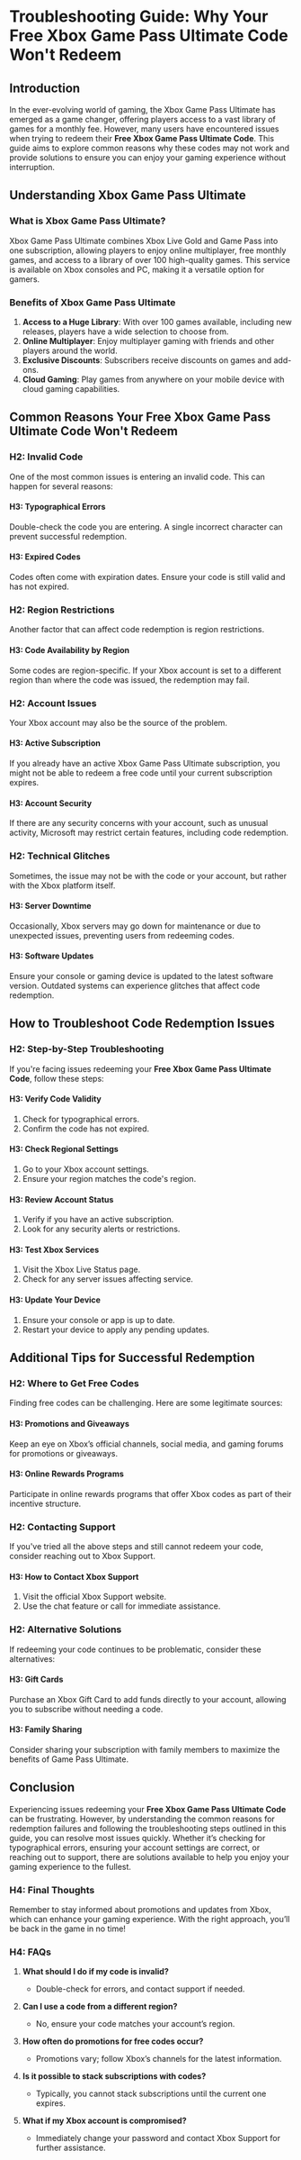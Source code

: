# Troubleshooting Guide: Why Your Free Xbox Game Pass Ultimate Code Won't Redeem

## Introduction

In the ever-evolving world of gaming, the Xbox Game Pass Ultimate has emerged as a game changer, offering players access to a vast library of games for a monthly fee. However, many users have encountered issues when trying to redeem their **Free Xbox Game Pass Ultimate Code**. This guide aims to explore common reasons why these codes may not work and provide solutions to ensure you can enjoy your gaming experience without interruption.

## Understanding Xbox Game Pass Ultimate

### What is Xbox Game Pass Ultimate?

Xbox Game Pass Ultimate combines Xbox Live Gold and Game Pass into one subscription, allowing players to enjoy online multiplayer, free monthly games, and access to a library of over 100 high-quality games. This service is available on Xbox consoles and PC, making it a versatile option for gamers.

### Benefits of Xbox Game Pass Ultimate

1. **Access to a Huge Library**: With over 100 games available, including new releases, players have a wide selection to choose from.
2. **Online Multiplayer**: Enjoy multiplayer gaming with friends and other players around the world.
3. **Exclusive Discounts**: Subscribers receive discounts on games and add-ons.
4. **Cloud Gaming**: Play games from anywhere on your mobile device with cloud gaming capabilities.

## Common Reasons Your Free Xbox Game Pass Ultimate Code Won't Redeem

### H2: Invalid Code

One of the most common issues is entering an invalid code. This can happen for several reasons:

#### H3: Typographical Errors

Double-check the code you are entering. A single incorrect character can prevent successful redemption. 

#### H3: Expired Codes

Codes often come with expiration dates. Ensure your code is still valid and has not expired.

### H2: Region Restrictions

Another factor that can affect code redemption is region restrictions.

#### H3: Code Availability by Region

Some codes are region-specific. If your Xbox account is set to a different region than where the code was issued, the redemption may fail.

### H2: Account Issues

Your Xbox account may also be the source of the problem.

#### H3: Active Subscription

If you already have an active Xbox Game Pass Ultimate subscription, you might not be able to redeem a free code until your current subscription expires.

#### H3: Account Security

If there are any security concerns with your account, such as unusual activity, Microsoft may restrict certain features, including code redemption.

### H2: Technical Glitches

Sometimes, the issue may not be with the code or your account, but rather with the Xbox platform itself.

#### H3: Server Downtime

Occasionally, Xbox servers may go down for maintenance or due to unexpected issues, preventing users from redeeming codes.

#### H3: Software Updates

Ensure your console or gaming device is updated to the latest software version. Outdated systems can experience glitches that affect code redemption.

## How to Troubleshoot Code Redemption Issues

### H2: Step-by-Step Troubleshooting

If you're facing issues redeeming your **Free Xbox Game Pass Ultimate Code**, follow these steps:

#### H3: Verify Code Validity

1. Check for typographical errors.
2. Confirm the code has not expired.

#### H3: Check Regional Settings

1. Go to your Xbox account settings.
2. Ensure your region matches the code's region.

#### H3: Review Account Status

1. Verify if you have an active subscription.
2. Look for any security alerts or restrictions.

#### H3: Test Xbox Services

1. Visit the Xbox Live Status page.
2. Check for any server issues affecting service.

#### H3: Update Your Device

1. Ensure your console or app is up to date.
2. Restart your device to apply any pending updates.

## Additional Tips for Successful Redemption

### H2: Where to Get Free Codes

Finding free codes can be challenging. Here are some legitimate sources:

#### H3: Promotions and Giveaways

Keep an eye on Xbox’s official channels, social media, and gaming forums for promotions or giveaways. 

#### H3: Online Rewards Programs

Participate in online rewards programs that offer Xbox codes as part of their incentive structure.

### H2: Contacting Support

If you've tried all the above steps and still cannot redeem your code, consider reaching out to Xbox Support.

#### H3: How to Contact Xbox Support

1. Visit the official Xbox Support website.
2. Use the chat feature or call for immediate assistance.

### H2: Alternative Solutions

If redeeming your code continues to be problematic, consider these alternatives:

#### H3: Gift Cards

Purchase an Xbox Gift Card to add funds directly to your account, allowing you to subscribe without needing a code.

#### H3: Family Sharing

Consider sharing your subscription with family members to maximize the benefits of Game Pass Ultimate.

## Conclusion

Experiencing issues redeeming your **Free Xbox Game Pass Ultimate Code** can be frustrating. However, by understanding the common reasons for redemption failures and following the troubleshooting steps outlined in this guide, you can resolve most issues quickly. Whether it’s checking for typographical errors, ensuring your account settings are correct, or reaching out to support, there are solutions available to help you enjoy your gaming experience to the fullest.

### H4: Final Thoughts

Remember to stay informed about promotions and updates from Xbox, which can enhance your gaming experience. With the right approach, you’ll be back in the game in no time!

### H4: FAQs

1. **What should I do if my code is invalid?**
   - Double-check for errors, and contact support if needed.

2. **Can I use a code from a different region?**
   - No, ensure your code matches your account’s region.

3. **How often do promotions for free codes occur?**
   - Promotions vary; follow Xbox’s channels for the latest information.

4. **Is it possible to stack subscriptions with codes?**
   - Typically, you cannot stack subscriptions until the current one expires.

5. **What if my Xbox account is compromised?**
   - Immediately change your password and contact Xbox Support for further assistance.
